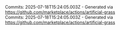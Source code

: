 Commits: 2025-07-18T15:24:05.003Z - Generated via https://github.com/marketplace/actions/artificial-grass
<br>
Commits: 2025-07-18T15:24:05.003Z - Generated via https://github.com/marketplace/actions/artificial-grass
<br>

